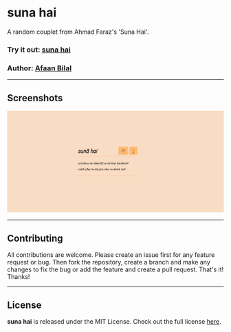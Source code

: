 suna hai
========

A random couplet from Ahmad Faraz's 'Suna Hai'.

### Try it out: [suna hai](https://suna-hai.afaan.dev)

### **Author**: [Afaan Bilal](https://afaan.dev)

---

## Screenshots

![suna hai](public/screenshots/suna-hai.png)

---

## Contributing
All contributions are welcome. Please create an issue first for any feature request
or bug. Then fork the repository, create a branch and make any changes to fix the bug
or add the feature and create a pull request. That's it!
Thanks!

---

## License
**suna hai** is released under the MIT License.
Check out the full license [here](LICENSE).
